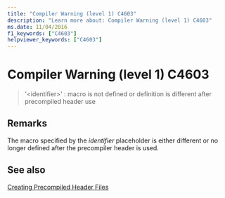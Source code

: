 ```yaml
---
title: "Compiler Warning (level 1) C4603"
description: "Learn more about: Compiler Warning (level 1) C4603"
ms.date: 11/04/2016
f1_keywords: ["C4603"]
helpviewer_keywords: ["C4603"]
---
```

# Compiler Warning (level 1) C4603

> '\<identifier>' : macro is not defined or definition is different after precompiled header use

## Remarks

The macro specified by the *identifier* placeholder is either different or no longer defined after the precompiler header is used.

## See also

[Creating Precompiled Header Files](../../build/creating-precompiled-header-files.md)
